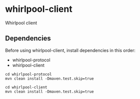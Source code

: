 # whirlpool-client
Whirlpool client

## Dependencies
Before using whirlpool-client, install dependencies in this order:
- whirlpool-protocol
- whirlpool-client

```
cd whirlpool-protocol
mvn clean install -Dmaven.test.skip=true

cd whirlpool-client
mvn clean install -Dmaven.test.skip=true

```
